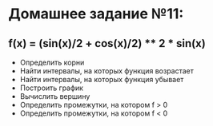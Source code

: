 # Домашнее задание №11:
## f(x) = (sin(x)/2 + cos(x)/2) ** 2 * sin(x)
* Определить корни
* Найти интервалы, на которых функция возрастает
* Найти интервалы, на которых функция убывает
* Построить график
* Вычислить вершину
* Определить промежутки, на котором f > 0
* Определить промежутки, на котором f < 0